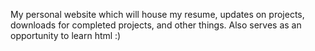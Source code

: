 My personal website which will house my resume, updates on projects, downloads for completed projects, and other things. Also serves as an opportunity to learn html :)
